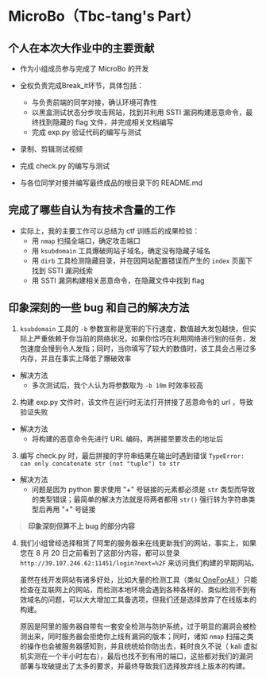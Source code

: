 # MicroBo（Tbc-tang's Part）

## 个人在本次大作业中的主要贡献

- 作为小组成员参与完成了 MicroBo 的开发

- 全权负责完成Break_it环节，具体包括：
  
  - 与负责前端的同学对接，确认环境可靠性
  - 以黑盒测试状态分步攻击网站，找到并利用 SSTI 漏洞构建恶意命令，最终找到隐藏的 flag 文件，并完成相关文档编写
  - 完成 exp.py 验证代码的编写与测试

- 录制、剪辑测试视频

- 完成 check.py 的编写与测试

- 与各位同学对接并编写最终成品的根目录下的 README.md

## 完成了哪些自认为有技术含量的工作

- 实际上，我的主要工作可以总结为 ctf 训练后的成果检验：
  - 用 `nmap` 扫描全端口，确定攻击端口
  - 用 `ksubdomain` 工具爆破网站子域名，确定没有隐藏子域名
  - 用 `dirb` 工具检测隐藏目录，并在因网站配置错误而产生的 `index` 页面下找到 SSTI 漏洞线索
  - 用 SSTI 漏洞构建相关恶意命令，在隐藏文件中找到 flag

## 印象深刻的一些 bug 和自己的解决方法

1. `ksubdomain` 工具的 `-b` 参数宣称是宽带的下行速度，数值越大发包越快，但实际上严重依赖于你当前的网络状况，如果你恰巧在利用网络进行别的任务，发包速度会慢到令人发指；同时，当你填写了较大的数值时，该工具会占用过多内存，并且在事实上降低了爆破效率
- 解决方法
  - 多次测试后，我个人认为将参数取为 `-b 10m` 时效率较高

2. 构建 exp.py 文件时，该文件在运行时无法打开拼接了恶意命令的 url ，导致验证失败
- 解决方法
  - 将构建的恶意命令先进行 URL 编码，再拼接至要攻击的地址后

3. 编写 check.py 时，最后拼接的字符串结果在输出时遇到错误 `TypeError: can only concatenate str (not "tuple") to str`
- 解决方法
  - 问题是因为 python 要求使用 "+" 号链接的元素都必须是 `str` 类型而导致的类型错误；最简单的解决方法就是将两者都用 `str()` 强行转为字符串类型后再用 "+" 号链接

> **印象深刻但算不上 bug 的部分内容**

4. 我们小组曾经选择租赁了阿里的服务器来在线更新我们的网站，事实上，如果您在 8 月 20 日之前看到了这部分内容，都可以登录 `http://39.107.246.62:11451/login?next=%2F` 来访问我们构建的早期网站。
   
   虽然在线开发网站有诸多好处，比如大量的检测工具（类似[ OneForAll ](https://github.com/shmilylty/OneForAll)）只能检查在互联网上的网站，而检测本地环境会遇到各种各样的、类似检测不到有效域名的问题，可以大大增加工具备选项，但我们还是选择放弃了在线版本的构建。
   
   原因是阿里的服务器自带有一套安全检测与防护系统，过于明显的漏洞会被检测出来，同时服务器会拒绝你上线有漏洞的版本；同时，诸如 `nmap` 扫描之类的操作也会被服务器感知到，并且统统给你防出去，耗时良久不说（ kali 虚拟机实测在一个半小时左右），最后也找不到有用的端口，这些都对我们的漏洞部署与攻破提出了太多的要求，并最终导致我们选择放弃线上版本的构建。
